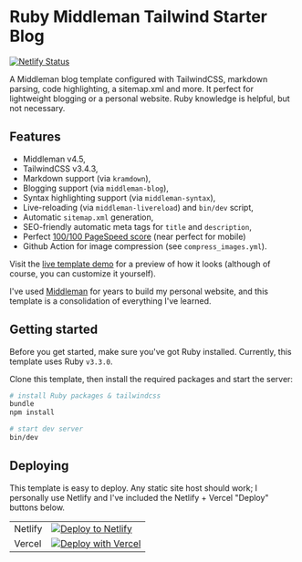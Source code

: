 # Ruby Middleman Tailwind Starter Blog

[![Netlify Status](https://api.netlify.com/api/v1/badges/1d340bcd-8b88-47db-b12d-e83d2ac350ef/deploy-status)](https://app.netlify.com/sites/ruby-middleman-tailwind-starter-blog/deploys)

A Middleman blog template configured with TailwindCSS, markdown parsing, code highlighting, a sitemap.xml and more. It perfect for lightweight blogging or a personal website. Ruby knowledge is helpful, but not necessary.

## Features

- Middleman v4.5,
- TailwindCSS v3.4.3,
- Markdown support (via `kramdown`),
- Blogging support (via `middleman-blog`),
- Syntax highlighting support (via `middleman-syntax`),
- Live-reloading (via `middleman-livereload`) and `bin/dev` script,
- Automatic `sitemap.xml` generation,
- SEO-friendly automatic meta tags for `title` and `description`,
- Perfect [100/100 PageSpeed score](https://pagespeed.web.dev/analysis/https-main--ruby-middleman-tailwind-starter-blog-netlify-app/o3pfqkngtp?form_factor=desktop) (near perfect for mobile)
- Github Action for image compression (see `compress_images.yml`).

Visit the [live template demo](https://ruby-middleman-tailwind-starter-blog.netlify.app/) for a preview of how it looks (although of course, you can customize it yourself).

I've used [Middleman](https://middlemanapp.com/) for years to build my personal website, and this template is a consolidation of everything I've learned.

## Getting started

Before you get started, make sure you've got Ruby installed. Currently, this template uses Ruby `v3.3.0`.

Clone this template, then install the required packages and start the server:

```sh
# install Ruby packages & tailwindcss
bundle
npm install

# start dev server
bin/dev
```

## Deploying

This template is easy to deploy. Any static site host should work; I personally use Netlify and I've included the Netlify + Vercel "Deploy" buttons below.

|         |                                                                                                                                                                                                   |
| ------- | ------------------------------------------------------------------------------------------------------------------------------------------------------------------------------------------------- |
| Netlify | [![Deploy to Netlify](https://www.netlify.com/img/deploy/button.svg)](https://app.netlify.com/start/deploy?repository=https://github.com/harrison-broadbent/ruby-middleman-tailwind-starter-blog) |
| Vercel  | [![Deploy with Vercel](https://vercel.com/button)](https://vercel.com/new/clone?repository-url=https%3A%2F%2Fgithub.com%2Fharrison-broadbent%2Fruby-middleman-tailwind-starter-blog)              |
